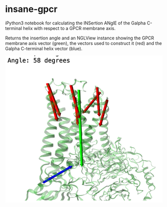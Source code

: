 # insane-gpcr
iPython3 notebook for calculating the INSertion ANglE of the Galpha C-terminal helix with respect to a GPCR membrane axis.

Returns the insertion angle and an NGLView instance showing the GPCR membrane axis vector (green), the vectors used to construct it (red) and the Galpha C-terminal helix vector (blue).

![Screenshot](./insane-gpcr.png?raw=true)
